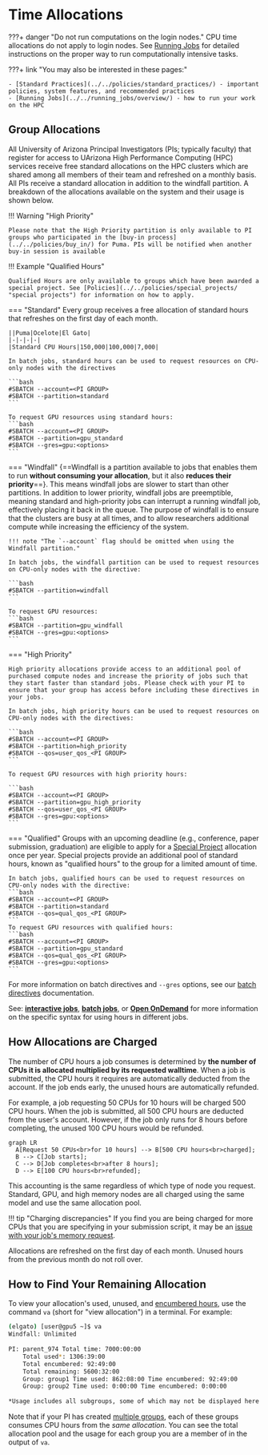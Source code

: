 # Time Allocations

???+ danger "Do not run computations on the login nodes." 
    CPU time allocations do not apply to login nodes. See [Running Jobs](../../running_jobs/overview/) for detailed instructions on the proper way to run computationally intensive tasks. 


???+ link "You may also be interested in these pages:"
    
    - [Standard Practices](../../policies/standard_practices/) - important policies, system features, and recommended practices
    - [Running Jobs](../../running_jobs/overview/) - how to run your work on the HPC 


## Group Allocations

All University of Arizona Principal Investigators (PIs; typically faculty) that register for access to UArizona High Performance Computing (HPC) services receive free standard allocations on the HPC clusters which are shared among all members of their team and refreshed on a monthly basis. All PIs receive a standard allocation in addition to the windfall partition. A breakdown of the allocations available on the system and their usage is shown below. 


!!! Warning "High Priority"

    Please note that the High Priority partition is only available to PI groups who participated in the [buy-in process](../../policies/buy_in/) for Puma. PIs will be notified when another buy-in session is available

!!! Example "Qualified Hours"

    Qualified Hours are only available to groups which have been awarded a special project. See [Policies](../../policies/special_projects/ "special projects") for information on how to apply. 

=== "Standard"
    Every group receives a free allocation of standard hours that refreshes on the first day of each month. 

    ||Puma|Ocelote|El Gato|
    |-|-|-|-|
    |Standard CPU Hours|150,000|100,000|7,000|

    In batch jobs, standard hours can be used to request resources on CPU-only nodes with the directives

    ```bash
    #SBATCH --account=<PI GROUP>
    #SBATCH --partition=standard
    ```

    To request GPU resources using standard hours:
    ```bash
    #SBATCH --account=<PI GROUP>
    #SBATCH --partition=gpu_standard
    #SBATCH --gres=gpu:<options>
    ```



=== "Windfall"
    {==Windfall is a partition available to jobs that enables them to run **without consuming your allocation**, but it also **reduces their priority**==}. This means windfall jobs are slower to start than other partitions. In addition to lower priority, windfall jobs are preemptible, meaning standard and high-priority jobs can interrupt a running windfall job, effectively placing it back in the queue. The purpose of windfall is to ensure that the clusters are busy at all times, and to allow researchers additional compute while increasing the efficiency of the system.

    !!! note "The `--account` flag should be omitted when using the Windfall partition."

    In batch jobs, the windfall partition can be used to request resources on CPU-only nodes with the directive:

    ```bash
    #SBATCH --partition=windfall
    ```

    To request GPU resources:
    ```bash
    #SBATCH --partition=gpu_windfall 
    #SBATCH --gres=gpu:<options>
    ```



=== "High Priority"
    
    High priority allocations provide access to an additional pool of purchased compute nodes and increase the priority of jobs such that they start faster than standard jobs. Please check with your PI to ensure that your group has access before including these directives in your jobs.
    
    In batch jobs, high priority hours can be used to request resources on CPU-only nodes with the directives:

    ```bash
    #SBATCH --account=<PI GROUP>
    #SBATCH --partition=high_priority
    #SBATCH --qos=user_qos_<PI GROUP>
    ```

    To request GPU resources with high priority hours:

    ```bash
    #SBATCH --account=<PI GROUP>
    #SBATCH --partition=gpu_high_priority
    #SBATCH --qos=user_qos_<PI GROUP>
    #SBATCH --gres=gpu:<options>
    ```


=== "Qualified"
    Groups with an upcoming deadline (e.g., conference, paper submission, graduation) are eligible to apply for a [Special Project](/policies/special_projects/) allocation once per year. Special projects provide an additional pool of standard hours, known as "qualified hours" to the group for a limited amount of time. 

    In batch jobs, qualified hours can be used to request resources on CPU-only nodes with the directive:
    ```bash
    #SBATCH --account=<PI GROUP>
    #SBATCH --partition=standard
    #SBATCH --qos=qual_qos_<PI GROUP>
    ```
    To request GPU resources with qualified hours:
    ```bash
    #SBATCH --account=<PI GROUP>
    #SBATCH --partition=gpu_standard
    #SBATCH --qos=qual_qos_<PI GROUP>
    #SBATCH --gres=gpu:<options>
    ```

For more information on batch directives and `--gres` options, see our [batch directives](../../running_jobs/batch_jobs/batch_directives/) documentation.

See: [**interactive jobs**](../../running_jobs/interactive_jobs/#customizing-your-resources), [**batch jobs**](../../running_jobs/batch_jobs/batch_directives/#allocations-and-partitions), or [**Open OnDemand**](../../running_jobs/open_on_demand/#web-form) for more information on the specific syntax for using hours in different jobs.

## How Allocations are Charged

The number of CPU hours a job consumes is determined by **the number of CPUs it is allocated multiplied by its requested walltime**. When a job is submitted, the CPU hours it requires are automatically deducted from the account. If the job ends early, the unused hours are automatically refunded.

For example, a job requesting 50 CPUs for 10 hours will be charged 500 CPU hours. When the job is submitted, all 500 CPU hours are deducted from the user's account. However, if the job only runs for 8 hours before completing, the unused 100 CPU hours would be refunded.

``` mermaid
graph LR
  A[Request 50 CPUs<br>for 10 hours] --> B[500 CPU hours<br>charged];
  B --> C[Job starts];
  C --> D[Job completes<br>after 8 hours];
  D --> E[100 CPU hours<br>refunded];
```

This accounting is the same regardless of which type of node you request. Standard, GPU, and high memory nodes are all charged using the same model and use the same allocation pool. 

!!! tip "Charging discrepancies"
    If you find you are being charged for more CPUs that you are specifying in your submission script, it may be an [issue with your job's memory request](../../running_jobs/cpus_and_memory/).

Allocations are refreshed on the first day of each month. Unused hours from the previous month do not roll over.
    

## How to Find Your Remaining Allocation

To view your allocation's used, unused, and [encumbered hours](../../support_and_training/glossary/ "For information on terminology, see our glossary"), use the command ```va``` (short for "view allocation") in a terminal. For example:
```bash
(elgato) [user@gpu5 ~]$ va
Windfall: Unlimited
 
PI: parent_974 Total time: 7000:00:00
    Total used*: 1306:39:00
    Total encumbered: 92:49:00
    Total remaining: 5600:32:00
    Group: group1 Time used: 862:08:00 Time encumbered: 92:49:00
    Group: group2 Time used: 0:00:00 Time encumbered: 0:00:00
 
*Usage includes all subgroups, some of which may not be displayed here
```

Note that if your PI has created [multiple groups](../../registration_and_access/group_management/), each of these groups consumes CPU hours from the *same allocation*. You can see the total allocation pool and the usage for each group you are a member of in the output of `va`. 
